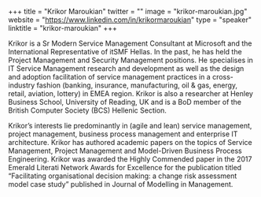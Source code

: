 +++
title = "Krikor Maroukian"
twitter = ""
image = "krikor-maroukian.jpg"
website = "https://www.linkedin.com/in/krikormaroukian"
type = "speaker"
linktitle = "krikor-maroukian"
+++

Krikor is a Sr Modern Service Management Consultant at Microsoft and the International Representative of itSMF Hellas. In the past, he has held the Project Management and Security Management positions. He specialises in IT Service Management research and development as well as the design and adoption facilitation of service management practices in a cross-industry fashion (banking, insurance, manufacturing, oil & gas, energy, retail, aviation, lottery) in EMEA region. Krikor is also a researcher at Henley Business School, University of Reading, UK and is a BoD member of the British Computer Society (BCS) Hellenic Section.

Krikor’s interests lie predominantly in (agile and lean) service management, project management, business process management and enterprise IT architecture. Krikor has authored academic papers on the topics of Service Management, Project Management and Model-Driven Business Process Engineering. Krikor was awarded the Highly Commended paper in the 2017 Emerald Literati Network Awards for Excellence for the publication titled “Facilitating organisational decision making: a change risk assessment model case study” published in Journal of Modelling in Management.
